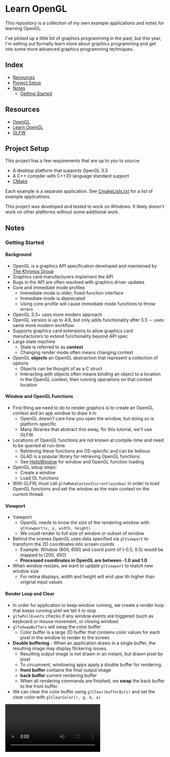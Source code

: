 # Learn OpenGL

This repository is a collection of my own example applications and notes for learning OpenGL.

I've picked up a little bit of graphics programming in the past, but this year, I'm setting out formally learn more about graphics programming and get into some more advanced graphics programming techniques.

## Index

- [Resources](#resources)
- [Project Setup](#project-setup)
- [Notes](#notes)
  - [Getting Started](#getting-started)

## Resources

- [OpenGL](https://www.opengl.org/)
- [Learn OpenGL](https://learnopengl.com/)
- [GLFW](https://www.glfw.org/documentation.html)

## Project Setup

This project has a few requirements that are up to you to source:

- A desktop platform that supports OpenGL 3.3
- A C++ compiler with C++20 language standard support
- [CMake](https://cmake.org/)

Each example is a separate application. See [CmakeLists.txt](./CMakeLists.txt) for a list of example applications.

This project was developed and tested to work on Windows. It likely doesn't work on other platforms without some additional work.

## Notes

### Getting Started

#### Background

- OpenGL is a graphics API specification developed and maintained by [The Khronos Group](https://www.khronos.org/)
- Graphics card manufacturers implement the API
- Bugs in the API are often resolved with graphics driver updates
- Core and immediate mode profiles
  - Immediate mode is older, fixed-function interface
  - Immediate mode is deprecated
  - Using core-profile will cause immediate mode functions to throw errors
- OpenGL 3.3+ uses more modern approach
- OpenGL version is up to 4.6, but only adds functionality after 3.3 -- uses same more modern workflow
- Supports graphics card extensions to allow graphics card manufacturers to extend functionality beyond API spec
- Large state machine
  - State is referred to as **context**
  - Changing render mode often means changing context
- OpenGL **objects** an OpenGL abstraction that represent a collection of options
  - Objects can be thought of as a C struct
  - Interacting with objects often means binding an object to a location in the OpenGL context, then running operations on that context location

#### Window and OpenGL Functions

- First thing we need to do to render graphics is to create an OpenGL context and an app window to draw it in
  - OpenGL doesn't care how you open the window, but doing so is platform-specific
  - Many libraries that abstract this away, for this tutorial, we'll use GLFW
- Locations of OpenGL functions are not known at compile-time and need to be queried at run-time
  - Retrieving these functions are OS-specific and can be tedious
  - GLAD is a popular library for retrieving OpenGL functions
  - See [HelloWindow](./Source/Example/2_HelloWindow/Main.cpp) for window and OpenGL function loading
- OpenGL setup steps:
  - Create a window
  - Load GL functions
- With GLFW, must call `glfwMakeContextCurrent(window)` in order to load OpenGL functions and set the window as the main context on the current thread.

#### Viewport

- Viewport
  - OpenGL needs to know the size of the rendering window with `glViewport(x, y, width, height)`
  - We could render to full size of window or subset of window
- Behind the scenes OpenGL uses data specified via `glViewport` to transform the 2D coordinates into screen coords
  - Example: Window (800, 600) and coord point of (-0.5, 0.5) would be mapped to (200, 450)
  - **Processed coordinates in OpenGL are between -1.0 and 1.0**
- When window resizes, we want to update `glViewport` to match new window size
  - For retina displays, width and height will end upw tih higher than original input values

#### Render Loop and Clear

- In order for application to keep window running, we create a render loop that keeps running until we tell it to stop
- `glfwPollEvents` checks if any window events are triggered (such as keyboard or mouse movement, or closing window)
- `glfwSwapBuffers` will swap the color buffer
  - Color buffer is a large 2D buffer that contains color values for each pixel in the window to render to the screen
- **Double buffering** - When an application draws in a single buffer, the resulting image may display flickering issues.
  - Resulting output image is not drawn in an instant, but drawn pixel by pixel
  - To circumvent, windowing apps apply a double buffer for rendering.
  - **front buffer** contains the final output image
  - **back buffer** current rendering buffer
  - When all rendering commands are finished, we **swap** the back buffer to the front buffer.
- We can clear the color buffer using `glClear(bufferBits)` and set the clear color with `glClearColor(r, g, b, a)`

<video src="./Asset/ClearColorWheel.mp4" controls></video>
